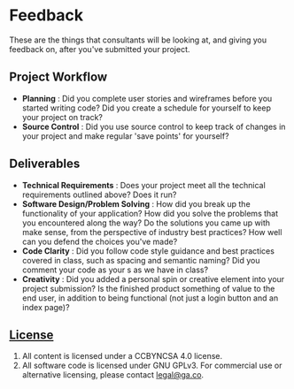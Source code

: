 # Feedback

These are the things that consultants will be looking at, and giving you
feedback on, after you've submitted your project.

## Project Workflow

-   **Planning** : Did you complete user stories and wireframes before you
    started writing code? Did you create a schedule for yourself to keep your
    project on track?
-   **Source Control** : Did you use source control to keep track of changes in
    your project and make regular 'save points' for yourself?

## Deliverables

-   **Technical Requirements** : Does your project meet all the technical
    requirements outlined above? Does it run?
-   **Software Design/Problem Solving** : How did you break up the functionality
    of your application? How did you solve the problems that you encountered
    along the way? Do the solutions you came up with make sense, from the
    perspective of industry best practices? How well can you defend the choices
    you've made?
-   **Code Clarity** : Did you follow code style guidance and best practices
    covered in class, such as spacing and semantic naming? Did you comment your
    code as your s as we have in class?
-   **Creativity** : Did you added a personal spin or creative element into your
    project submission? Is the finished product something of value to the end
    user, in addition to being functional (not just a login button and an index
    page)?

## [License](LICENSE)

1.  All content is licensed under a CC­BY­NC­SA 4.0 license.
1.  All software code is licensed under GNU GPLv3. For commercial use or alternative licensing, please contact legal@ga.co.

